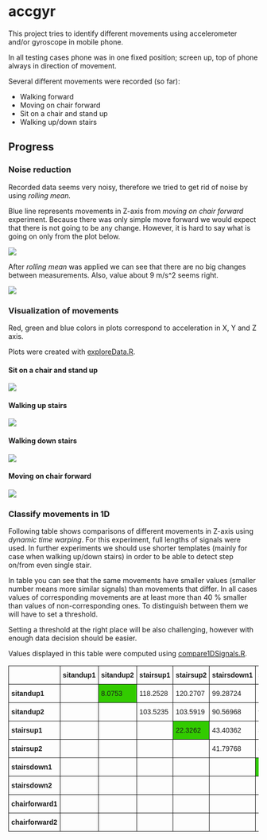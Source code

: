 # accgyr

This project tries to identify different movements using accelerometer and/or gyroscope in mobile phone.

In all testing cases phone was in one fixed position; screen up, top of phone always in direction of movement.

Several different movements were recorded (so far):

* Walking forward
* Moving on chair forward
* Sit on a chair and stand up
* Walking up/down stairs

## Progress

### Noise reduction
Recorded data seems very noisy, therefore we tried to get rid of noise by using *rolling  mean.*

Blue line represents movements in Z-axis from *moving on chair forward* experiment.
Because there was only simple move forward we would expect that there is not going to be any change. However, it is hard to say what is going on only from the plot below.

<img src="http://i.imgur.com/wpRdqNu.png?1" />

After *rolling mean* was applied we can see that there are no big changes between measurements. Also, value about 9 m/s^2 seems right.

<img src="http://i.imgur.com/WpR7sED.png?1" />

### Visualization of movements
Red, green and blue colors in plots correspond to acceleration in X, Y and Z axis.

Plots were created with [exploreData.R](https://github.com/martinkersner/accgyr/blob/master/exploreData.R).

#### Sit on a chair and stand up

<img src="http://i.imgur.com/DWxI8fV.png?1" />

#### Walking up stairs

<img src="http://i.imgur.com/vy9GIxK.png?1" />

#### Walking down stairs

<img src="http://i.imgur.com/2mdu1J9.png?1" />

#### Moving on chair forward

<img src="http://i.imgur.com/dWd1T6H.png?1" />

### Classify movements in 1D
Following table shows comparisons of different movements in Z-axis using *dynamic time warping*. For this experiment, full lengths of signals were used. In further experiments we should use shorter templates (mainly for case when walking up/down stairs) in order to be able to detect step on/from even single stair.

In table you can see that the same movements have smaller values (smaller number means more similar signals) than movements that differ. In all cases values of corresponding movements are at least more than 40 % smaller than values of non-corresponding ones. To distinguish between them we will have to set a threshold.

Setting a threshold at the right place will be also challenging, however with enough data decision should be easier.

Values displayed in this table were computed using [compare1DSignals.R](https://github.com/martinkersner/accgyr/blob/master/compare1DSignals.R).

<table style="border-collapse:collapse;border-spacing:0"><tr><th style="font-family:Arial, sans-serif;font-size:14px;font-weight:normal;padding:10px 5px;border-style:solid;border-width:1px;overflow:hidden;word-break:normal"></th><th style="font-family:Arial, sans-serif;font-size:14px;font-weight:bold;padding:10px 5px;border-style:solid;border-width:1px;overflow:hidden;word-break:normal">sitandup1</th><th style="font-family:Arial,
sans-serif;font-size:14px;font-weight:bold;padding:10px 5px;border-style:solid;border-width:1px;overflow:hidden;word-break:normal">sitandup2</th><th style="font-family:Arial, sans-serif;font-size:14px;font-weight:bold;padding:10px 5px;border-style:solid;border-width:1px;overflow:hidden;word-break:normal">stairsup1</th><th style="font-family:Arial, sans-serif;font-size:14px;font-weight:bold;padding:10px
5px;border-style:solid;border-width:1px;overflow:hidden;word-break:normal">stairsup2</th><th style="font-family:Arial, sans-serif;font-size:14px;font-weight:bold;padding:10px 5px;border-style:solid;border-width:1px;overflow:hidden;word-break:normal">stairsdown1</th><th style="font-family:Arial, sans-serif;font-size:14px;font-weight:bold;padding:10px 5px;border-style:solid;border-width:1px;overflow:hidden;word-break:normal">stairsdown2</th><th style="font-family:Arial,
sans-serif;font-size:14px;font-weight:bold;padding:10px 5px;border-style:solid;border-width:1px;overflow:hidden;word-break:normal">chairforward1</th><th style="font-family:Arial, sans-serif;font-size:14px;font-weight:bold;padding:10px 5px;border-style:solid;border-width:1px;overflow:hidden;word-break:normal">chairforward2</th></tr><tr><td style="font-family:Arial, sans-serif;font-size:14px;padding:10px
5px;border-style:solid;border-width:1px;overflow:hidden;word-break:normal;font-weight:bold">sitandup1</td><td style="font-family:Arial, sans-serif;font-size:14px;padding:10px 5px;border-style:solid;border-width:1px;overflow:hidden;word-break:normal"></td><td style="font-family:Arial, sans-serif;font-size:14px;padding:10px 5px;border-style:solid;border-width:1px;overflow:hidden;word-break:normal;background-color:#32cb00">8.0753</td><td style="font-family:Arial,
sans-serif;font-size:14px;padding:10px 5px;border-style:solid;border-width:1px;overflow:hidden;word-break:normal">118.2528</td><td style="font-family:Arial, sans-serif;font-size:14px;padding:10px 5px;border-style:solid;border-width:1px;overflow:hidden;word-break:normal">120.2707</td><td style="font-family:Arial, sans-serif;font-size:14px;padding:10px 5px;border-style:solid;border-width:1px;overflow:hidden;word-break:normal">99.28724</td><td style="font-family:Arial,
sans-serif;font-size:14px;padding:10px 5px;border-style:solid;border-width:1px;overflow:hidden;word-break:normal">103.2684</td><td style="font-family:Arial, sans-serif;font-size:14px;padding:10px 5px;border-style:solid;border-width:1px;overflow:hidden;word-break:normal">89.24358</td><td style="font-family:Arial, sans-serif;font-size:14px;padding:10px 5px;border-style:solid;border-width:1px;overflow:hidden;word-break:normal">74.56808</td></tr><tr><td style="font-family:Arial,
sans-serif;font-size:14px;padding:10px 5px;border-style:solid;border-width:1px;overflow:hidden;word-break:normal;font-weight:bold">sitandup2</td><td style="font-family:Arial, sans-serif;font-size:14px;padding:10px 5px;border-style:solid;border-width:1px;overflow:hidden;word-break:normal"></td><td style="font-family:Arial, sans-serif;font-size:14px;padding:10px 5px;border-style:solid;border-width:1px;overflow:hidden;word-break:normal"></td><td style="font-family:Arial,
sans-serif;font-size:14px;padding:10px 5px;border-style:solid;border-width:1px;overflow:hidden;word-break:normal">103.5235</td><td style="font-family:Arial, sans-serif;font-size:14px;padding:10px 5px;border-style:solid;border-width:1px;overflow:hidden;word-break:normal">103.5919</td><td style="font-family:Arial, sans-serif;font-size:14px;padding:10px 5px;border-style:solid;border-width:1px;overflow:hidden;word-break:normal">90.56968</td><td style="font-family:Arial,
sans-serif;font-size:14px;padding:10px 5px;border-style:solid;border-width:1px;overflow:hidden;word-break:normal">97.71866</td><td style="font-family:Arial, sans-serif;font-size:14px;padding:10px 5px;border-style:solid;border-width:1px;overflow:hidden;word-break:normal">73.21654</td><td style="font-family:Arial, sans-serif;font-size:14px;padding:10px 5px;border-style:solid;border-width:1px;overflow:hidden;word-break:normal">60.06544</td></tr><tr><td style="font-family:Arial,
sans-serif;font-size:14px;padding:10px 5px;border-style:solid;border-width:1px;overflow:hidden;word-break:normal;font-weight:bold">stairsup1</td><td style="font-family:Arial, sans-serif;font-size:14px;padding:10px 5px;border-style:solid;border-width:1px;overflow:hidden;word-break:normal"></td><td style="font-family:Arial, sans-serif;font-size:14px;padding:10px 5px;border-style:solid;border-width:1px;overflow:hidden;word-break:normal"></td><td style="font-family:Arial,
sans-serif;font-size:14px;padding:10px 5px;border-style:solid;border-width:1px;overflow:hidden;word-break:normal"></td><td style="font-family:Arial, sans-serif;font-size:14px;padding:10px 5px;border-style:solid;border-width:1px;overflow:hidden;word-break:normal;background-color:#32cb00">22.3262</td><td style="font-family:Arial, sans-serif;font-size:14px;padding:10px 5px;border-style:solid;border-width:1px;overflow:hidden;word-break:normal">43.40362</td><td
style="font-family:Arial, sans-serif;font-size:14px;padding:10px 5px;border-style:solid;border-width:1px;overflow:hidden;word-break:normal">57.6417</td><td style="font-family:Arial, sans-serif;font-size:14px;padding:10px 5px;border-style:solid;border-width:1px;overflow:hidden;word-break:normal">94.87552</td><td style="font-family:Arial, sans-serif;font-size:14px;padding:10px
5px;border-style:solid;border-width:1px;overflow:hidden;word-break:normal">92.64532</td></tr><tr><td style="font-family:Arial, sans-serif;font-size:14px;padding:10px 5px;border-style:solid;border-width:1px;overflow:hidden;word-break:normal;font-weight:bold">stairsup2</td><td style="font-family:Arial, sans-serif;font-size:14px;padding:10px 5px;border-style:solid;border-width:1px;overflow:hidden;word-break:normal"></td><td style="font-family:Arial,
sans-serif;font-size:14px;padding:10px 5px;border-style:solid;border-width:1px;overflow:hidden;word-break:normal"></td><td style="font-family:Arial, sans-serif;font-size:14px;padding:10px 5px;border-style:solid;border-width:1px;overflow:hidden;word-break:normal"></td><td style="font-family:Arial, sans-serif;font-size:14px;padding:10px 5px;border-style:solid;border-width:1px;overflow:hidden;word-break:normal"></td><td style="font-family:Arial,
sans-serif;font-size:14px;padding:10px 5px;border-style:solid;border-width:1px;overflow:hidden;word-break:normal">41.79768</td><td style="font-family:Arial, sans-serif;font-size:14px;padding:10px 5px;border-style:solid;border-width:1px;overflow:hidden;word-break:normal">50.15024</td><td style="font-family:Arial, sans-serif;font-size:14px;padding:10px 5px;border-style:solid;border-width:1px;overflow:hidden;word-break:normal">92.70426</td><td style="font-family:Arial,
sans-serif;font-size:14px;padding:10px 5px;border-style:solid;border-width:1px;overflow:hidden;word-break:normal">92.04128</td></tr><tr><td style="font-family:Arial, sans-serif;font-size:14px;padding:10px 5px;border-style:solid;border-width:1px;overflow:hidden;word-break:normal;font-weight:bold">stairsdown1</td><td style="font-family:Arial, sans-serif;font-size:14px;padding:10px 5px;border-style:solid;border-width:1px;overflow:hidden;word-break:normal"></td><td
style="font-family:Arial, sans-serif;font-size:14px;padding:10px 5px;border-style:solid;border-width:1px;overflow:hidden;word-break:normal"></td><td style="font-family:Arial, sans-serif;font-size:14px;padding:10px 5px;border-style:solid;border-width:1px;overflow:hidden;word-break:normal"></td><td style="font-family:Arial, sans-serif;font-size:14px;padding:10px 5px;border-style:solid;border-width:1px;overflow:hidden;word-break:normal"></td><td style="font-family:Arial,
sans-serif;font-size:14px;padding:10px 5px;border-style:solid;border-width:1px;overflow:hidden;word-break:normal"></td><td style="font-family:Arial, sans-serif;font-size:14px;padding:10px 5px;border-style:solid;border-width:1px;overflow:hidden;word-break:normal;background-color:#32cb00">19.84814</td><td style="font-family:Arial, sans-serif;font-size:14px;padding:10px 5px;border-style:solid;border-width:1px;overflow:hidden;word-break:normal">65.6716</td><td style="font-family:Arial,
sans-serif;font-size:14px;padding:10px 5px;border-style:solid;border-width:1px;overflow:hidden;word-break:normal">66.04926</td></tr><tr><td style="font-family:Arial, sans-serif;font-size:14px;padding:10px 5px;border-style:solid;border-width:1px;overflow:hidden;word-break:normal;font-weight:bold">stairsdown2</td><td style="font-family:Arial, sans-serif;font-size:14px;padding:10px 5px;border-style:solid;border-width:1px;overflow:hidden;word-break:normal"></td><td
style="font-family:Arial, sans-serif;font-size:14px;padding:10px 5px;border-style:solid;border-width:1px;overflow:hidden;word-break:normal"></td><td style="font-family:Arial, sans-serif;font-size:14px;padding:10px 5px;border-style:solid;border-width:1px;overflow:hidden;word-break:normal"></td><td style="font-family:Arial, sans-serif;font-size:14px;padding:10px 5px;border-style:solid;border-width:1px;overflow:hidden;word-break:normal"></td><td style="font-family:Arial,
sans-serif;font-size:14px;padding:10px 5px;border-style:solid;border-width:1px;overflow:hidden;word-break:normal"></td><td style="font-family:Arial, sans-serif;font-size:14px;padding:10px 5px;border-style:solid;border-width:1px;overflow:hidden;word-break:normal"></td><td style="font-family:Arial, sans-serif;font-size:14px;padding:10px 5px;border-style:solid;border-width:1px;overflow:hidden;word-break:normal">84.38554</td><td style="font-family:Arial,
sans-serif;font-size:14px;padding:10px 5px;border-style:solid;border-width:1px;overflow:hidden;word-break:normal">84.448</td></tr><tr><td style="font-family:Arial, sans-serif;font-size:14px;padding:10px 5px;border-style:solid;border-width:1px;overflow:hidden;word-break:normal;font-weight:bold">chairforward1</td><td style="font-family:Arial, sans-serif;font-size:14px;padding:10px 5px;border-style:solid;border-width:1px;overflow:hidden;word-break:normal"></td><td
style="font-family:Arial, sans-serif;font-size:14px;padding:10px 5px;border-style:solid;border-width:1px;overflow:hidden;word-break:normal"></td><td style="font-family:Arial, sans-serif;font-size:14px;padding:10px 5px;border-style:solid;border-width:1px;overflow:hidden;word-break:normal"></td><td style="font-family:Arial, sans-serif;font-size:14px;padding:10px 5px;border-style:solid;border-width:1px;overflow:hidden;word-break:normal"></td><td style="font-family:Arial,
sans-serif;font-size:14px;padding:10px 5px;border-style:solid;border-width:1px;overflow:hidden;word-break:normal"></td><td style="font-family:Arial, sans-serif;font-size:14px;padding:10px 5px;border-style:solid;border-width:1px;overflow:hidden;word-break:normal"></td><td style="font-family:Arial, sans-serif;font-size:14px;padding:10px 5px;border-style:solid;border-width:1px;overflow:hidden;word-break:normal"></td><td style="font-family:Arial,
sans-serif;font-size:14px;padding:10px 5px;border-style:solid;border-width:1px;overflow:hidden;word-break:normal;background-color:#32cb00">16.95338</td></tr><tr><td style="font-family:Arial, sans-serif;font-size:14px;padding:10px 5px;border-style:solid;border-width:1px;overflow:hidden;word-break:normal;font-weight:bold">chairforward2</td><td style="font-family:Arial, sans-serif;font-size:14px;padding:10px
5px;border-style:solid;border-width:1px;overflow:hidden;word-break:normal"></td><td style="font-family:Arial, sans-serif;font-size:14px;padding:10px 5px;border-style:solid;border-width:1px;overflow:hidden;word-break:normal"></td><td style="font-family:Arial, sans-serif;font-size:14px;padding:10px 5px;border-style:solid;border-width:1px;overflow:hidden;word-break:normal"></td><td style="font-family:Arial, sans-serif;font-size:14px;padding:10px
5px;border-style:solid;border-width:1px;overflow:hidden;word-break:normal"></td><td style="font-family:Arial, sans-serif;font-size:14px;padding:10px 5px;border-style:solid;border-width:1px;overflow:hidden;word-break:normal"></td><td style="font-family:Arial, sans-serif;font-size:14px;padding:10px 5px;border-style:solid;border-width:1px;overflow:hidden;word-break:normal"></td><td style="font-family:Arial, sans-serif;font-size:14px;padding:10px
5px;border-style:solid;border-width:1px;overflow:hidden;word-break:normal"></td><td style="font-family:Arial, sans-serif;font-size:14px;padding:10px 5px;border-style:solid;border-width:1px;overflow:hidden;word-break:normal"></td></tr></table>
